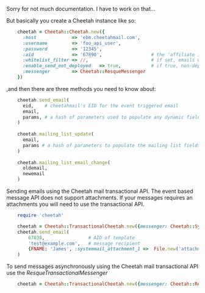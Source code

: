 Sorry for not much documentation. I have to work on that...

But basically you create a Cheetah instance like so:


```ruby
    cheetah = Cheetah::Cheetah.new({
      :host             => 'ebm.cheetahmail.com',
      :username         => 'foo_api_user',
      :password         => '12345',
      :aid              => '67890',                  # the 'affiliate id'
      :whitelist_filter => //,                       # if set, emails will only be sent to addresses which match this pattern
      :enable_send_not_deployed   => true,           # if true, non-deployed emails can be set (default is false)
      :messenger        => Cheetah::ResqueMessenger
    })
```

,and then there are three methods you need to know about:


```ruby
    cheetah.send_email(
      eid,    # cheetahmail's EID for the event triggered email
      email,
      params, # a hash of parameters used to populate any dynamic fields in the email template
    )
    
    cheetah.mailing_list_update(
      email,
      params # a hash of parameters to populate the mailing list fields with
    )
    
    cheetah.mailing_list_email_change(
      oldemail,
      newemail
    )
```

Sending emails using the Cheetah mail transactional API. The event based message API does not support attachments. If your messages requires an attachments you will need to use the transactional API.

```ruby
    require 'cheetah'

    cheetah = Cheetah::TransactionalCheetah.new({messenger: Cheetah::SynchronousTransactionalMessenger})
    cheetah.send_email(
        67838,                # AID of template
        'test@example.com',   # message recipient
        {FNAME: 'James', :systemmail_attachment_1 =>  File.new('attachment.pdf')}   # template's parameters and attachments
    )
```

To send messages asynchronously using the Cheetah mail transactional API use the *ResqueTransactionalMessenger*

```ruby
    cheetah = Cheetah::TransactionalCheetah.new({messenger: Cheetah::ResqueTransactionalMessenger})
```